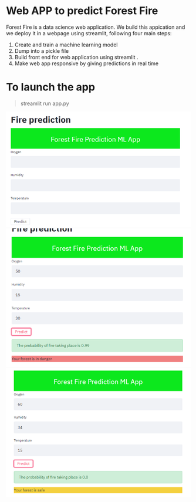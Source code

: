 # Web APP to predict Forest Fire  
Forest Fire is a data science web application. We build this appication and we deploy it in a webpage using streamlit, following four main steps: <br/>

1. Create and train a machine learning model
2. Dump into a pickle file
3. Build front end for web application using streamlit .
4. Make web app responsive by giving predictions in real time

# To launch the app
>  streamlit run app.py

![image info](1.png)
![image info](2.png)
![image info](3.png)
